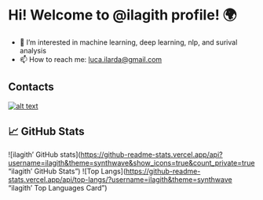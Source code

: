 # Hi! Welcome to @ilagith profile! 🌍 

- 👀 I’m interested in machine learning, deep learning, nlp, and surival analysis 
- 📫 How to reach me: luca.ilarda@gmail.com

## Contacts 

<a href=”https://www.linkedin.com/in/https://www.linkedin.com/in/luca-ilarda-b150b7193/> ![alt text](https://img.shields.io/badge/-LinkedIn-b150b7193/style=plastic&logo=linkedIn)</a>

## 📈 GitHub Stats

![ilagith’ GitHub stats](https://github-readme-stats.vercel.app/api?username=ilagith&theme=synthwave&show_icons=true&count_private=true “ilagith’ GitHub Stats”)
![Top Langs](https://github-readme-stats.vercel.app/api/top-langs/?username=ilagith&theme=synthwave “ilagith’ Top Languages Card”)

<!---
ilagith/ilagith is a ✨ special ✨ repository because its `README.md` (this file) appears on your GitHub profile.
You can click the Preview link to take a look at your changes.
--->
